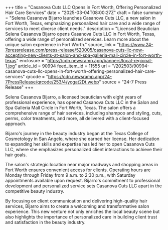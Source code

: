 +++
title = "Casanova Cuts LLC Opens in Fort Worth, Offering Personalized Hair Care Services"
date = "2025-03-04T08:00:27Z"
draft = false
summary = "Selena Casanova Bijarro launches Casanova Cuts LLC, a new salon in Fort Worth, Texas, emphasizing personalized hair care and a wide range of services to meet diverse client needs."
description = "Licensed Beautician Selena Casanova Bijarro opens Casanova Cuts LLC in Fort Worth, Texas, offering a wide range of personalized services. Learn more about the unique salon experience in Fort Worth."
source_link = "https://www.24-7pressrelease.com/press-release/520005/casanova-cuts-llc-now-accepting-new-clients-at-salon-and-spa-galleria-mall-circle-in-fort-worth-texas"
enclosure = "https://cdn.newsramp.app/banners/local-regional-1.jpg"
article_id = 90994
feed_item_id = 11555
url = "/202503/90994-casanova-cuts-llc-opens-in-fort-worth-offering-personalized-hair-care-services"
qrcode = "https://cdn.newsramp.app/24-7PressRelease/qrcode/253/4/yogat2Dt.webp"
source = "24-7 Press Release"
+++

<p>Selena Casanova Bijarro, a licensed beautician with eight years of professional experience, has opened Casanova Cuts LLC in the Salon and Spa Galleria Mall Circle in Fort Worth, Texas. The salon offers a comprehensive range of hair services, including shampoo and styling, cuts, perms, color treatments, and more, all delivered with a client-focused approach.</p><p>Bijarro's journey in the beauty industry began at the Texas College of Cosmetology in San Angelo, where she earned her license. Her dedication to expanding her skills and expertise has led her to open Casanova Cuts LLC, where she emphasizes personalized client interactions to achieve their hair goals.</p><p>The salon's strategic location near major roadways and shopping areas in Fort Worth ensures convenient access for clients. Operating hours are Monday through Friday from 9 a.m. to 2:30 p.m., with Saturday appointments available upon request. Bijarro's commitment to professional development and personalized service sets Casanova Cuts LLC apart in the competitive beauty industry.</p><p>By focusing on client communication and delivering high-quality hair services, Bijarro aims to create a welcoming and transformative salon experience. This new venture not only enriches the local beauty scene but also highlights the importance of personalized care in building client trust and satisfaction in the beauty industry.</p>